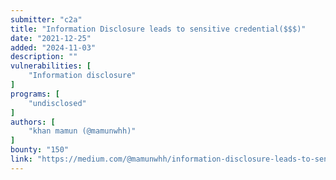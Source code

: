 ```yaml
---
submitter: "c2a"
title: "Information Disclosure leads to sensitive credential($$$)"
date: "2021-12-25"
added: "2024-11-03"
description: ""
vulnerabilities: [
    "Information disclosure"
]
programs: [
    "undisclosed"
]
authors: [
    "khan mamun (@mamunwhh)"
]
bounty: "150"
link: "https://medium.com/@mamunwhh/information-disclosure-leads-to-sensitive-credential-35e779f6f4db"
---
```




